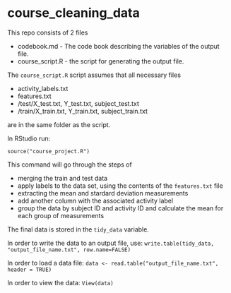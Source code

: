 course_cleaning_data
====================

This repo consists of 2 files

- codebook.md - The code book describing the variables of the output file.
- course_script.R - the script for generating the output file.

The `course_script.R` script assumes that all necessary files

- activity_labels.txt
- features.txt
- /test/X_test.txt, Y_test.txt, subject_test.txt
- /train/X_train.txt, Y_train.txt, subject_train.txt

are in the same folder as the script.


In RStudio run:

`source("course_project.R")`

This command will go through the steps of 

- merging the train and test data
- apply labels to the data set, using the contents of the `features.txt` file
- extracting the mean and stardard deviation measurements
- add another column with the associated activity label
- group the data by subject ID and activity ID and calculate the mean for each group of measurements

The final data is stored in the `tidy_data` variable.

In order to write the data to an output file, use:
`write.table(tidy_data, "output_file_name.txt", row.name=FALSE)`

In order to load a data file:
`data <- read.table("output_file_name.txt", header = TRUE)`

In order to view the data:
`View(data)`
